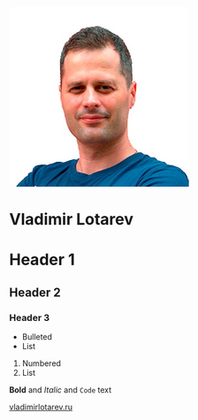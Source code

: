 ![Image](vladimir-lotarev600x600@2x.jpg)
# Vladimir Lotarev

# Header 1
## Header 2
### Header 3

- Bulleted
- List

1. Numbered
2. List

**Bold** and _Italic_ and `Code` text

[vladimirlotarev.ru](https://vladimirlotarev.ru/)  
